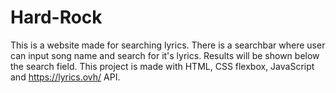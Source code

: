 # Hard-Rock

This is a website made for searching lyrics. There is a searchbar where user can input song name and search for it's lyrics. Results will be shown below the search field. This project is made with HTML, CSS flexbox, JavaScript and https://lyrics.ovh/ API.